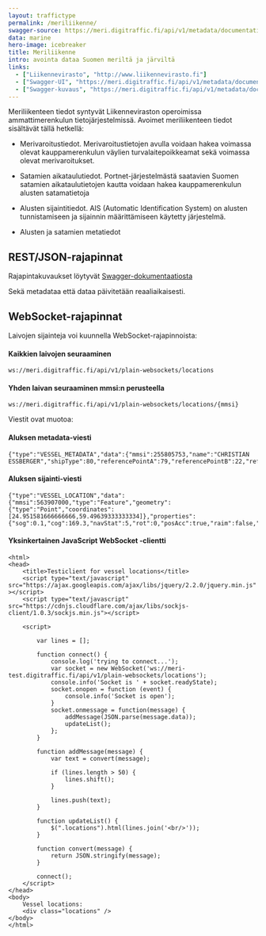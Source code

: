 ```yaml
---
layout: traffictype
permalink: /meriliikenne/
swagger-source: https://meri.digitraffic.fi/api/v1/metadata/documentation/v2/api-docs?group=metadata-api
data: marine
hero-image: icebreaker
title: Meriliikenne
intro: avointa dataa Suomen meriltä ja järviltä 
links:
  - ["Liikennevirasto", "http://www.liikennevirasto.fi"]
  - ["Swagger-UI", "https://meri.digitraffic.fi/api/v1/metadata/documentation/swagger-ui.html#/"]
  - ["Swagger-kuvaus", "https://meri.digitraffic.fi/api/v1/metadata/documentation/v2/api-docs?group=metadata-api"]
---
```


Meriliikenteen tiedot syntyvät Liikenneviraston operoimissa ammattimerenkulun tietojärjestelmissä. Avoimet meriliikenteen tiedot sisältävät tällä hetkellä:

- Merivaroitustiedot. Merivaroitustietojen avulla voidaan hakea voimassa olevat kauppamerenkulun väylien turvalaitepoikkeamat sekä voimassa olevat merivaroitukset.

- Satamien aikataulutiedot. Portnet-järjestelmästä saatavien Suomen satamien aikataulutietojen kautta voidaan hakea kauppamerenkulun alusten satamatietoja

- Alusten sijaintitiedot. AIS (Automatic Identification System) on alusten tunnistamiseen ja sijainnin määrittämiseen käytetty järjestelmä.

- Alusten ja satamien metatiedot

## REST/JSON-rajapinnat

Rajapintakuvaukset löytyvät [Swagger-dokumentaatiosta](https://meri.digitraffic.fi/api/v1/metadata/documentation/swagger-ui.html)

Sekä metadataa että dataa päivitetään reaaliaikaisesti.

## WebSocket-rajapinnat

Laivojen sijainteja voi kuunnella WebSocket-rajapinnoista:

#### Kaikkien laivojen seuraaminen

``` ws://meri.digitraffic.fi/api/v1/plain-websockets/locations ```

#### Yhden laivan seuraaminen mmsi:n perusteella

``` ws://meri.digitraffic.fi/api/v1/plain-websockets/locations/{mmsi} ```

Viestit ovat muotoa:

#### Aluksen metadata-viesti

```
{"type":"VESSEL_METADATA","data":{"mmsi":255805753,"name":"CHRISTIAN ESSBERGER","shipType":80,"referencePointA":79,"referencePointB":22,"referencePointC":8,"referencePointD":8,"posType":1,"draught":61,"imo":9212498,"callSign":"CQCC","eta":176640,"timestamp":1487938960141,"destination":"PORVOO"}}
```

#### Aluksen sijainti-viesti

```
{"type":"VESSEL_LOCATION","data":{"mmsi":563907000,"type":"Feature","geometry":{"type":"Point","coordinates":[24.951581666666666,59.49639333333334]},"properties":{"sog":0.1,"cog":169.3,"navStat":5,"rot":0,"posAcc":true,"raim":false,"heading":311,"timestamp":34,"timestampExternal":1487938959356}}}
```

#### Yksinkertainen JavaScript WebSocket -clientti

```
<html>
<head>
    <title>Testiclient for vessel locations</title>
    <script type="text/javascript" src="https://ajax.googleapis.com/ajax/libs/jquery/2.2.0/jquery.min.js" ></script>
    <script type="text/javascript" src="https://cdnjs.cloudflare.com/ajax/libs/sockjs-client/1.0.3/sockjs.min.js"></script>

    <script>

        var lines = [];

        function connect() {
            console.log('trying to connect...');
            var socket = new WebSocket('ws://meri-test.digitraffic.fi/api/v1/plain-websockets/locations');
            console.info('Socket is ' + socket.readyState);
            socket.onopen = function (event) {
                console.info('Socket is open');
            }
            socket.onmessage = function(message) {
                addMessage(JSON.parse(message.data));
                updateList();
            };
        }

        function addMessage(message) {
            var text = convert(message);

            if (lines.length > 50) {
                lines.shift();
            }

            lines.push(text);
        }

        function updateList() {
            $(".locations").html(lines.join('<br/>'));
        }

        function convert(message) {
            return JSON.stringify(message);
        }

        connect();
    </script>
</head>
<body>
    Vessel locations:
    <div class="locations" />
</body>
</html>
```